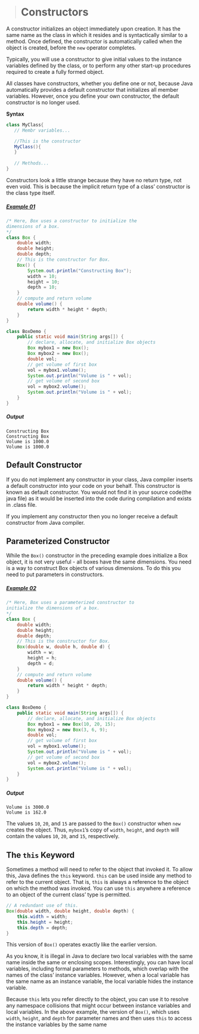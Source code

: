 ># Constructors

A constructor initializes an object immediately upon creation. It has the same name as the class in which it resides and is syntactically similar to a method. Once defined, the constructor is automatically called when the object is created, before the `new` operator completes.

Typically, you will use a constructor to give initial values to the instance variables defined by the class, or to perform any other start-up procedures required to create a fully formed object.

All classes have constructors, whether you define one or not, because Java automatically provides a default constructor that initializes all member variables. However, once you define your own constructor, the default constructor is no longer used.

__Syntax__

```java
class MyClass{
   // Membr variables...

   //This is the constructor
   MyClass(){
   }
   
   // Methods...
}
```

Constructors look a little strange because they have no return type, not even void. This is because the implicit return type of a class’ constructor is the class type itself.

##### [Example 01](../20-Examples/08-Classes-and-Objects/04-Constructors/Example-01/)

```java
/* Here, Box uses a constructor to initialize the
dimensions of a box.
*/
class Box {
    double width;
    double height;
    double depth;
    // This is the constructor for Box.
    Box() {
        System.out.println("Constructing Box");
        width = 10;
        height = 10;
        depth = 10;
    }
    // compute and return volume
    double volume() {
        return width * height * depth;
    }
}
```

```java
class BoxDemo {
    public static void main(String args[]) {
        // declare, allocate, and initialize Box objects
        Box mybox1 = new Box();
        Box mybox2 = new Box();
        double vol;
        // get volume of first box
        vol = mybox1.volume();
        System.out.println("Volume is " + vol);
        // get volume of second box
        vol = mybox2.volume();
        System.out.println("Volume is " + vol);
    }
}
```

##### Output

    Constructing Box
    Constructing Box
    Volume is 1000.0
    Volume is 1000.0

## Default Constructor

If you do not implement any constructor in your class, Java compiler inserts a default constructor into your code on your behalf. This constructor is known as default constructor. You would not find it in your source code(the java file) as it would be inserted into the code during compilation and exists in .class file.

If you implement any constructor then you no longer receive a default constructor from Java compiler.

## Parameterized Constructor

While the `Box()` constructor in the preceding example does initialize a Box object, it is not very useful - all boxes have the same dimensions. You need is a way to construct Box objects of various dimensions. To do this you need to put parameters in constructors.

##### [Example 02](../20-Examples/08-Classes-and-Objects/04-Constructors/Example-02/)

```java
/* Here, Box uses a parameterized constructor to
initialize the dimensions of a box.
*/
class Box {
    double width;
    double height;
    double depth;
    // This is the constructor for Box.
    Box(double w, double h, double d) {
        width = w;
        height = h;
        depth = d;
    }
    // compute and return volume
    double volume() {
        return width * height * depth;
    }
}
```

```java
class BoxDemo {
    public static void main(String args[]) {
        // declare, allocate, and initialize Box objects
        Box mybox1 = new Box(10, 20, 15);
        Box mybox2 = new Box(3, 6, 9);
        double vol;
        // get volume of first box
        vol = mybox1.volume();
        System.out.println("Volume is " + vol);
        // get volume of second box
        vol = mybox2.volume();
        System.out.println("Volume is " + vol);
    }
}
```

##### Output

    Volume is 3000.0
    Volume is 162.0

The values `10`, `20`, and `15` are passed to the `Box()` constructor when `new` creates the object. Thus, `mybox1`’s copy of `width`, `height`, and `depth` will contain the values `10`, `20`, and `15`, respectively.

## The `this` Keyword

Sometimes a method will need to refer to the object that invoked it. To allow this, Java defines the `this` keyword. `this` can be used inside any method to refer to the current object. That is, `this` is always a reference to the object on which the method was invoked. You can use `this` anywhere a reference to an object of the current class’ type is permitted.

```java
// A redundant use of this.
Box(double width, double height, double depth) {
    this.width = width;
    this.height = height;
    this.depth = depth;
}
```

This version of `Box()` operates exactly like the earlier version.

As you know, it is illegal in Java to declare two local variables with the same name inside the same or enclosing scopes. Interestingly, you can have local variables, including formal parameters to methods, which overlap with the names of the class’ instance variables. However, when a local variable has the same name as an instance variable, the local variable hides the instance variable.

Because `this` lets you refer directly to the object, you can use it to resolve any namespace collisions that might occur between instance variables and local variables. In the above example, the version of `Box()`, which uses `width`, `height`, and `depth` for parameter names and then uses `this` to access the instance variables by the same name

